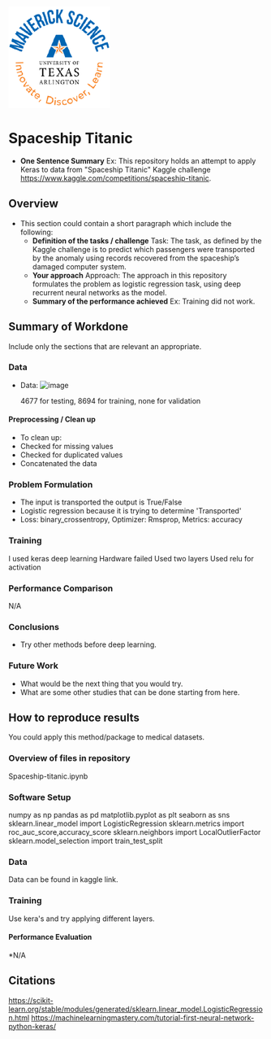 ![](UTA-DataScience-Logo.png)

# Spaceship Titanic

* **One Sentence Summary** Ex: This repository holds an attempt to apply Keras to data from
"Spaceship Titanic" Kaggle challenge https://www.kaggle.com/competitions/spaceship-titanic. 

## Overview

* This section could contain a short paragraph which include the following:
  * **Definition of the tasks / challenge**  Task: The task, as defined by the Kaggle challenge is to predict which passengers were transported by the anomaly using records recovered from the spaceship’s damaged computer system.
  * **Your approach** Approach: The approach in this repository formulates the problem as logistic regression task, using deep recurrent neural networks as the model. 
  * **Summary of the performance achieved** Ex: Training did not work. 

## Summary of Workdone

Include only the sections that are relevant an appropriate.

### Data

* Data:
![image](https://user-images.githubusercontent.com/98443119/207671719-e1d2a7b5-419f-4bdf-9212-72922485266f.png)


  4677 for testing, 8694 for training, none for validation

#### Preprocessing / Clean up

* To clean up:
* Checked for missing values
* Checked for duplicated values
* Concatenated the data

### Problem Formulation

  * The input is transported the output is True/False
  * Logistic regression because it is trying to determine 'Transported'
  * Loss: binary_crossentropy, Optimizer: Rmsprop, Metrics: accuracy

### Training
I used keras deep learning
Hardware failed
Used two layers
Used relu for activation
### Performance Comparison

N/A

### Conclusions

* Try other methods before deep learning.

### Future Work

* What would be the next thing that you would try.
* What are some other studies that can be done starting from here.

## How to reproduce results

You could apply this method/package to medical datasets. 

### Overview of files in repository

Spaceship-titanic.ipynb

### Software Setup

numpy as np 
pandas as pd 
matplotlib.pyplot as plt
seaborn as sns
sklearn.linear_model import LogisticRegression
sklearn.metrics import roc_auc_score,accuracy_score
sklearn.neighbors import LocalOutlierFactor
sklearn.model_selection import train_test_split

### Data

Data can be found in kaggle link. 

### Training

Use kera's and try applying different layers. 

#### Performance Evaluation

*N/A


## Citations
https://scikit-learn.org/stable/modules/generated/sklearn.linear_model.LogisticRegression.html
https://machinelearningmastery.com/tutorial-first-neural-network-python-keras/







